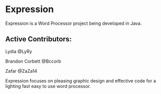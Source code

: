 Expression
============

Expression is a Word Processor project being developed in Java.

Active Contributors:
---------------------
Lydia @LyRy 

Brandon Corbett  @Bccorb

Zafar @ZaZa14

Expression focuses on pleasing graphic design and effective code for a lighting fast easy to use word processor. 
 

